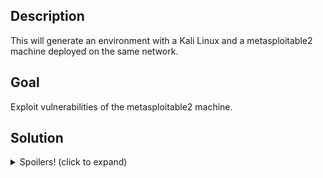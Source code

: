 <h2>Description</h2>
<p>This will generate an environment with a Kali Linux and a metasploitable2 machine deployed on the same network.</p>

<h2>Goal</h2>
<p>Exploit vulnerabilities of the metasploitable2 machine.</p>

<h2>Solution</h2>
<details>
    <summary>Spoilers! (click to expand)</summary>
    <p>(This is only an example)</p>
    <p>1. netdiscover -r {network_ip}</p>
    <p>2. nmap {metasploitable2_ip}</p>
    <p>3. You can open a ftp connection with anonymous/anonymous</p>
</details>
